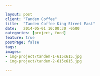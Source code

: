 ```yaml
---

layout: post
client: "Tandem Coffee"
title:  "Tandem Coffee King Street East"
date:   2014-05-01 10:00:30 -0500
categories: [project, food]
feature: true
postPage: false
tags:
images: 
- img-project/tandem-1-615x615.jpg
- img-project/tandem-2-615x615.jpg

---
```



